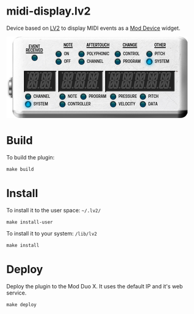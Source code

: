 # midi-display.lv2

Device based on [LV2](http://lv2plug.in/) to display MIDI events as a [Mod Device](http://moddevices.com) widget.

![Preview](./modgui/screenshot.png)

# Build

To build the plugin:

```
make build
```
# Install

To install it to the user space: `~/.lv2/`

```
make install-user
```

To install it to your system: `/lib/lv2`

```
make install
```

# Deploy

Deploy the plugin to the Mod Duo X. It uses the default IP and it's web service.

```
make deploy
```
